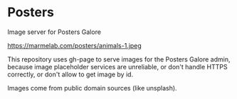 # Posters

Image server for Posters Galore

https://marmelab.com/posters/animals-1.jpeg

This repository uses gh-page to serve images for the Posters Galore admin, because image placeholder services are unreliable, or don't handle HTTPS correctly, or don't allow to get image by id.

Images come from public domain sources (like unsplash). 
